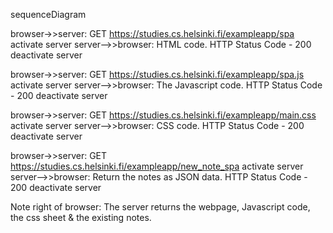 sequenceDiagram 

browser->>server: GET https://studies.cs.helsinki.fi/exampleapp/spa
activate server
server-->>browser: HTML code. HTTP Status Code - 200
deactivate server

browser->>server: GET https://studies.cs.helsinki.fi/exampleapp/spa.js
activate server
server-->>browser: The Javascript code. HTTP Status Code - 200
deactivate server

browser->>server: GET https://studies.cs.helsinki.fi/exampleapp/main.css
activate server
server-->>browser: CSS code. HTTP Status Code - 200
deactivate server

browser->>server: GET https://studies.cs.helsinki.fi/exampleapp/new_note_spa
activate server
server-->>browser: Return the notes as JSON data. HTTP Status Code - 200
deactivate server

Note right of browser: The server returns the webpage, Javascript code, the css sheet & the existing notes.
